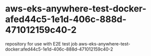 # aws-eks-anywhere-test-docker-afed44c5-1e1d-406c-888d-471012159c40-2
repository for use with E2E test job aws-eks-anywhere-test-docker:afed44c5-1e1d-406c-888d-471012159c40-2
